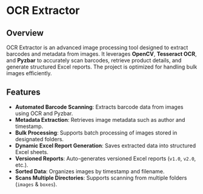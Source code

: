 # OCR Extractor

## Overview
OCR Extractor is an advanced image processing tool designed to extract barcodes and metadata from images. It leverages **OpenCV**, **Tesseract OCR**, and **Pyzbar** to accurately scan barcodes, retrieve product details, and generate structured Excel reports. The project is optimized for handling bulk images efficiently.

## Features
- **Automated Barcode Scanning**: Extracts barcode data from images using OCR and Pyzbar.
- **Metadata Extraction**: Retrieves image metadata such as author and timestamp.
- **Bulk Processing**: Supports batch processing of images stored in designated folders.
- **Dynamic Excel Report Generation**: Saves extracted data into structured Excel sheets.
- **Versioned Reports**: Auto-generates versioned Excel reports (`v1.0`, `v2.0`, etc.).
- **Sorted Data**: Organizes images by timestamp and filename.
- **Scans Multiple Directories**: Supports scanning from multiple folders (`images` & `boxes`).
